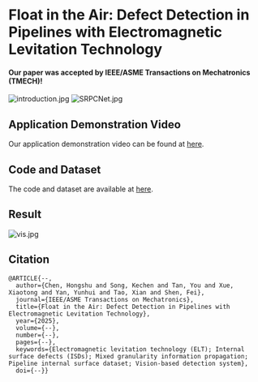 # Float in the Air: Defect Detection in Pipelines with Electromagnetic Levitation Technology
#### Our paper was accepted by IEEE/ASME Transactions on Mechatronics (TMECH)!

![introduction.jpg]()
![SRPCNet.jpg]()

## Application Demonstration Video
Our application demonstration video can be found at [here](https://www.bilibili.com/video/BV17FMpzcEqW/?share_source=copy_web&vd_source=cf6666f6145ee5faba19c03551dd199d).

## Code and Dataset
The code and dataset are available at [here]().

## Result
![vis.jpg]()

## Citation
```
@ARTICLE{--,
  author={Chen, Hongshu and Song, Kechen and Tan, You and Xue, Xiaotong and Yan, Yunhui and Tao, Xian and Shen, Fei},
  journal={IEEE/ASME Transactions on Mechatronics}, 
  title={Float in the Air: Defect Detection in Pipelines with Electromagnetic Levitation Technology}, 
  year={2025},
  volume={--},
  number={--},
  pages={--},
  keywords={Electromagnetic levitation technology (ELT); Internal surface defects (ISDs); Mixed granularity information propagation; Pipeline internal surface dataset; Vision-based detection system},
  doi={--}}

```

